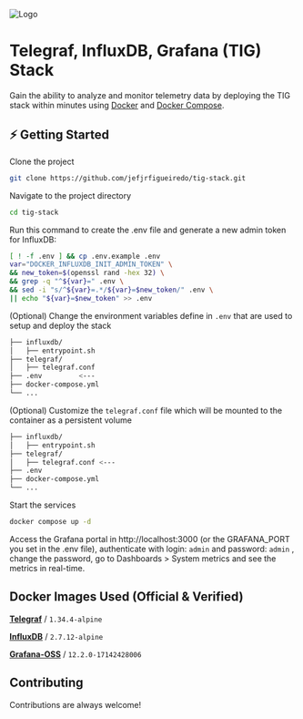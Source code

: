 
![Logo](https://user-images.githubusercontent.com/64506580/159311466-f720a877-6c76-403a-904d-134addbd6a86.png)


# Telegraf, InfluxDB, Grafana (TIG) Stack

Gain the ability to analyze and monitor telemetry data by deploying the TIG stack within minutes using [Docker](https://docs.docker.com/engine/install/) and [Docker Compose](https://docs.docker.com/compose/install/).




## ⚡️ Getting Started

Clone the project

```bash
git clone https://github.com/jefjrfigueiredo/tig-stack.git
```

Navigate to the project directory

```bash
cd tig-stack
```

Run this command to create the .env file and generate a new admin token for InfluxDB:

```bash
[ ! -f .env ] && cp .env.example .env
var="DOCKER_INFLUXDB_INIT_ADMIN_TOKEN" \
&& new_token=$(openssl rand -hex 32) \
&& grep -q "^${var}=" .env \
&& sed -i "s/^${var}=.*/${var}=$new_token/" .env \
|| echo "${var}=$new_token" >> .env
```

(Optional) Change the environment variables define in `.env` that are used to setup and deploy the stack
```bash
├── influxdb/
│   ├── entrypoint.sh
├── telegraf/
│   ├── telegraf.conf
├── .env         <---
├── docker-compose.yml
└── ...
```

(Optional) Customize the `telegraf.conf` file which will be mounted to the container as a persistent volume

```bash
├── influxdb/
│   ├── entrypoint.sh
├── telegraf/
│   ├── telegraf.conf <---
├── .env
├── docker-compose.yml
└── ...
```

Start the services
```bash
docker compose up -d
```

Access the Grafana portal in http://localhost:3000 (or the GRAFANA_PORT you set in the .env file), authenticate with login: `admin` and password: `admin` , change the password, go to Dashboards > System metrics and see the metrics in real-time. 

## Docker Images Used (Official & Verified)

[**Telegraf**](https://hub.docker.com/_/telegraf) / `1.34.4-alpine`

[**InfluxDB**](https://hub.docker.com/_/influxdb) / `2.7.12-alpine`

[**Grafana-OSS**](https://hub.docker.com/r/grafana/grafana-oss) / `12.2.0-17142428006`



## Contributing

Contributions are always welcome!

